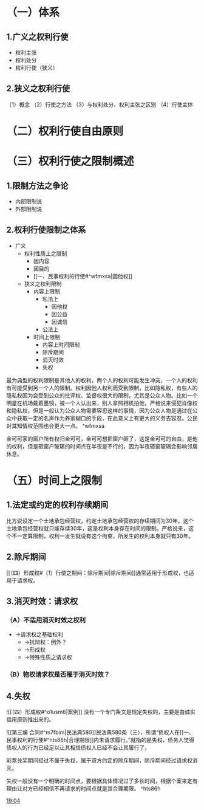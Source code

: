 # （一）体系
## 1.广义之权利行使
- 权利主张
- 权利处分
- 权利行使（狭义）
## 2.狭义之权利行使
（1）概念
（2）行使之方法
（3）与权利处分、权利主张之区别
（4）行使主体
# （二）权利行使自由原则
# （三）权利行使之限制概述
## 1.限制方法之争论
- 内部限制说
- 外部限制说
## 2.权利行使限制之体系
- 广义
	- 权利性质上之限制
		- 因内容
		- 因目的
		- [[一、民事权利的行使#^wfmxsa|因他权]]
	- 狭义之权利限制
		- 内容上限制
			- 私法上
				- 因他权
				- 因公益
				- 因诚信
			- 公法上
		- 时间上限制
			- 内容上时间限制
			- 除斥期间
			- 消灭时效
			- 失权

最为典型的权利限制是其他人的权利，两个人的权利可能发生冲突，一个人的权利有可能受到另一个人的限制。权利因他人权利而受到限制，比如隐私权，有些人的隐私权因为会受到公众的批评权、监督权很大的限制，尤其是公众人物。比如一个明星在机场戴着墨镜，被一个人认出来，别人拿照相机拍他，严格说来侵犯肖像权和隐私权，但是一般认为公众人物需要容忍这样的事情，因为公众人物是通过在公众中获取一定的名声作为养家糊口的手段，在此意义上有更大的义务去容忍。公民对其知情权范围也会更大一点。 ^wfmxsa

金可可家的窗户所有权归金可可，金可可想把窗户砸了，这是金可可的自由，是他的权利，但是砸窗户玻璃的时间点在半夜是不行的，因为半夜砸窗玻璃会影响邻居休息。
# （五）时间上之限制
## 1.法定或约定的权利存续期间
比方说设定一个土地承包经营权，约定土地承包经营权的存续期间为30年，这个土地承包经营权就只能存续30年，这是权利本身存在时间的限制。严格说来，这个不一定算限制，权利一发生就设有这个拘束，所发生的权利本身就只有30年。
## 2.除斥期间
[[（四）形成权#（1）行使之期间：除斥期间|除斥期间]]通常适用于形成权，也适用于请求权。
## 3.消灭时效：请求权
### （A）不适用消灭时效之权利
- →请求权之基础权利
	- →抗辩权：例外？
	- →形成权
	- →特殊性质之请求权
### （B）物权请求权是否罹于消灭时效？

## 4.失权
![[（四）形成权#^o1usm6|案例]]
没有一个专门条文是规定失权的，主要是由诚实信用原则推出来的。

![[第三编 合同#^m7fbim|民法典580]]民法典580条（三），所谓“债权人在[[一、民事权利的行使#^hts86h|合理期限]]内未请求履行。”就指的是失权，债务人觉得债权人的行为已经足以让其相信债权人已经不会让其履行了。

彩票兑奖期间经过不属于失权，属于双方约定的除斥期间，除斥期间经过请求权消灭。

失权一般没有一个明确的时间点，要根据具体情况过了多长时间，根据个案来定有理由让对方已经相信不再请求的时间点就是其合理期限。 ^hts86h

[19:04](file:///D:/BaiduNetdiskDownload/%E6%B0%91%E6%B3%95%E6%80%BB%E8%AE%BA10.mp4#t=1144.740134)
